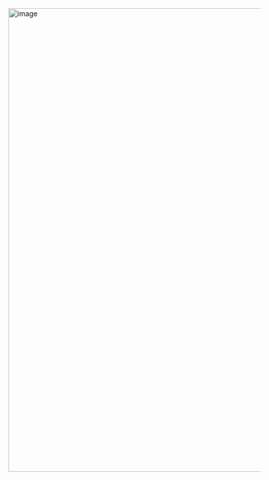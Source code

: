 <img width="811" height="924" alt="image" src="https://github.com/user-attachments/assets/66789fb8-dcef-4461-b392-2697e783a125" />
